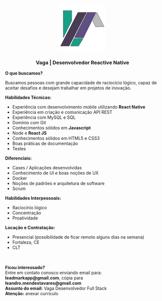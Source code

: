 <h1 align="center">
    <img alt="GoStack" src="https://github.com/leadmarkapp/vaga-desenvolvedor-full-stack/blob/main/logo-leadmark-app-512.png?raw=true" width="150px" />
</h1>

<h3 align="center">
  Vaga | Desenvolvedor Reactive Native
</h3>

<strong>O que buscamos?</strong>

Buscamos pessoas com grande capacidade de raciocício lógico, capaz de aceitar desafios e desejam trabalhar em projetos de inovação.

<strong>Habilidades Técnicas:</strong>

- Experiência com desenvolvimento mobile utilizando <strong>React Native</strong>
- Experiência em criação e comunicação API REST
- Experiência com MySQL e SQL
- Domínio com Git
- Conhecimentos sólidos em <strong>Javascript</strong>
- Node e <strong>React JS</strong>
- Conhecimentos sólidos em HTML5 e CSS3
- Boas práticas de documentação
- Testes

<strong>Diferenciais:</strong>

- Cases / Aplicações desenvolvidas
- Conhecimento de UI e boas noções de UX
- Docker
- Noções de padrões e arquitetura de software
- Scrum

<strong>Habilidades Interpessoais:</strong>

- Raciocínio lógico 
- Concentração
- Proatividade

<strong>Locação e Contratação:</strong>

- Presencial (possibilidade de ficar remoto alguns dias na semana)
- Fortaleza, CE
- CLT

<br>
<br>
<strong>Ficou interessado?</strong><br>
Entre em contato conosco enviando email para:<br>
<strong>leadmarkapp@gmail.com</strong>, cópia para <strong>leandro.mendestavares@gmail.com</strong><br>
<strong>Assunto do email:</strong> Vaga Desenvolvedor Full Stack<br>
<strong>Atenção:</strong> anexar currículo
